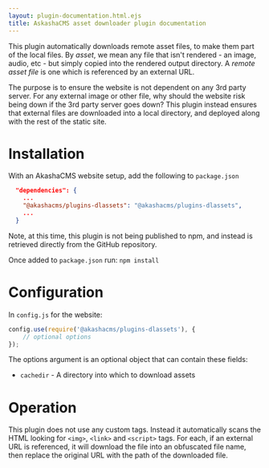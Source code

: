 ```yaml
---
layout: plugin-documentation.html.ejs
title: AskashaCMS asset downloader plugin documentation
---
```


This plugin automatically downloads remote asset files, to make them part of the local files.  By _asset_, we mean any file that isn't rendered - an image, audio, etc - but simply copied into the rendered output directory.  A _remote asset file_ is one which is referenced by an external URL.

The purpose is to ensure the website is not dependent on any 3rd party server.  For any external image or other file, why should the website risk being down if the 3rd party server goes down?  This plugin instead ensures that external files are downloaded into a local directory, and deployed along with the rest of the static site.

# Installation

With an AkashaCMS website setup, add the following to `package.json`

```json
  "dependencies": {
    ...
    "@akashacms/plugins-dlassets": "@akashacms/plugins-dlassets",
    ...
  }
```

Note, at this time, this plugin is not being published to npm, and instead is retrieved directly from the GitHub repository.

Once added to `package.json` run: `npm install`

# Configuration

In `config.js` for the website:

```js
config.use(require('@akashacms/plugins-dlassets'), {
    // optional options
});
```

The options argument is an optional object that can contain these fields:

* `cachedir` - A directory into which to download assets

# Operation

This plugin does not use any custom tags.  Instead it automatically scans the HTML looking for `<img>`, `<link>` and `<script>` tags.  For each, if an external URL is referenced, it will download the file into an obfuscated file name, then replace the original URL with the path of the downloaded file.


